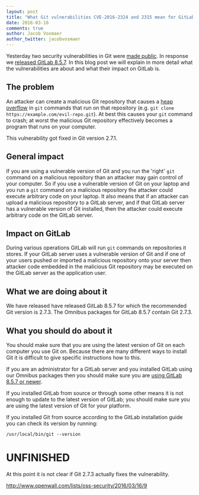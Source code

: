 ```yaml
---
layout: post
title: "What Git vulnerabilities CVE-2016-2324 and 2315 mean for GitLab and you"
date: 2016-03-16
comments: true
author: Jacob Vosmaer
author_twitter: jacobvosmaer
---
```


Yesterday two security vulnerabilities in Git were [made
public](http://www.openwall.com/lists/oss-security/2016/03/15/5). In
response we [released GitLab
8.5.7](https://about.gitlab.com/2016/03/16/gitlab-8-dot-5-dot-7-released/).
In this blog post we will explain in more detail what the
vulnerabilities are about and what their impact on GitLab is.

<!-- more -->

## The problem

An attacker can create a malicious Git repository that causes a [heap
overflow](https://en.wikipedia.org/wiki/Heap_overflow) in `git` commands
that run on that repository (e.g.
`git clone https://example.com/evil-repo.git`). At best this causes your
`git` command to crash; at worst the malicious Git repository
effectively becomes a program that runs on your computer.

This vulnerability got fixed in Git version 2.7.1.

## General impact

If you are using a vulnerable version of Git and you run the 'right'
`git` command on a malicious repository than an attacker may gain
control of your computer. So if you use a vulnerable version of Git on
your laptop and you run a `git` command on a malicious repository the
attacker could execute arbitrary code on your laptop. It also means that
if an attacker can upload a malicious repository to a GitLab server, and
if that GitLab server has a vulnerable version of Git installed, then
the attacker could execute arbitrary code on the GitLab server.

## Impact on GitLab

During various operations GitLab will run `git` commands on repositories
it stores. If your GitLab server uses a vulnerable version of Git and if
one of your users pushed or imported a malicious repository onto your
server then attacker code embedded in the malicious Git repository may
be executed on the GitLab server as the application user.

## What we are doing about it

We have released have released GitLab 8.5.7 for which the recommended
Git version is 2.7.3. The Omnibus packages for GitLab 8.5.7 contain Git
2.7.3.

## What you should do about it

You should make sure that you are using the latest version of Git on
each computer you use Git on. Because there are many different ways to
install Git it is difficult to give specific instructions how to this.

If you are an administrator for a GitLab server and you installed GitLab
using our Omnibus packages then you should make sure you are [using
GitLab 8.5.7 or newer](https://about.gitlab.com/update/).

If you installed GitLab from source or through some other means it is
not enough to update to the latest version of GitLab; you should make
sure you are using the latest version of Git for your platform.

If you installed Git from source according to the GitLab installation
guide you can check its version by running:

    /usr/local/bin/git --version

# UNFINISHED

At this point it is not clear if Git 2.7.3 actually fixes the vulnerability.

http://www.openwall.com/lists/oss-security/2016/03/16/9